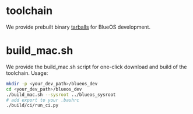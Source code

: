 # toolchain
We provide prebuilt binary
[tarballs](https://github.com/vivoblueos/toolchain/releases) for BlueOS
development.

# build_mac.sh
We provide the build_mac.sh script for one-click download and build of the toolchain. Usage:
```bash
mkdir -p <your_dev_path>/blueos_dev
cd <your_dev_path>/blueos_dev
./build_mac.sh --sysroot ../blueos_sysroot
# add export to your .bashrc
./build/ci/run_ci.py
```